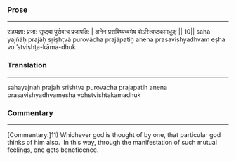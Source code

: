 ### Prose 
 --- 
सहयज्ञा: प्रजा: सृष्ट्वा पुरोवाच प्रजापति: |
अनेन प्रसविष्यध्वमेष वोऽस्त्विष्टकामधुक् || 10||
saha-yajñāḥ prajāḥ sṛiṣhṭvā purovācha prajāpatiḥ
anena prasaviṣhyadhvam eṣha vo ’stviṣhṭa-kāma-dhuk

### Translation 
 --- 
sahayajnah prajah srishtva purovacha prajapatih anena prasavishyadhvamesha vohstvishtakamadhuk

### Commentary 
 --- 
[Commentary:]11) Whichever god is thought of by one, that particular god thinks of him also.  In this way, through the manifestation of such mutual feelings, one gets beneficence.